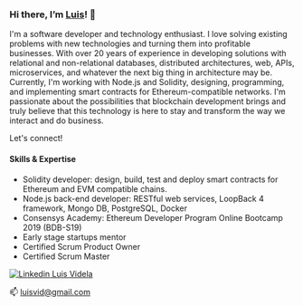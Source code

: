 ### Hi there, I’m [Luis](https://www.linkedin.com/in/luisvidela/)! 👋

I'm a software developer and technology enthusiast. I love solving existing problems with new technologies and turning them into profitable businesses. With over 20 years of experience in developing solutions with relational and non-relational databases, distributed architectures, web, APIs, microservices, and whatever the next big thing in architecture may be. Currently, I'm working with Node.js and Solidity, designing, programming, and implementing smart contracts for Ethereum-compatible networks. I'm passionate about the possibilities that blockchain development brings and truly believe that this technology is here to stay and transform the way we interact and do business.

Let's connect!

#### Skills & Expertise ####

* Solidity developer: design, build, test and deploy smart contracts for Ethereum and EVM compatible chains.
* Node.js back-end developer: RESTful web services, LoopBack 4 framework, Mongo DB, PostgreSQL, Docker
* Consensys Academy: Ethereum Developer Program Online Bootcamp 2019 (BDB-S19)
* Early stage startups mentor
* Certified Scrum Product Owner
* Certified Scrum Master


[![Linkedin](https://i.stack.imgur.com/gVE0j.png) Luis Videla](https://www.linkedin.com/in/luisvidela/)

📫 luisvid@gmail.com

<!--
**luisvid/luisvid** is a ✨ _special_ ✨ repository because its `README.md` (this file) appears on your GitHub profile.

Here are some ideas to get you started:

- 🔭 I’m currently working on ...
- 🌱 I’m currently learning ...
- 👯 I’m looking to collaborate on ...
- 🤔 I’m looking for help with ...
- 💬 Ask me about ...
- 📫 How to reach me: ...
- 😄 Pronouns: ...
- ⚡ Fun fact: ...
-->
